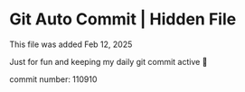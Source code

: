 # Git Auto Commit | Hidden File

This file was added Feb 12, 2025

Just for fun and keeping my daily git commit active 🤪

commit number: 110910

